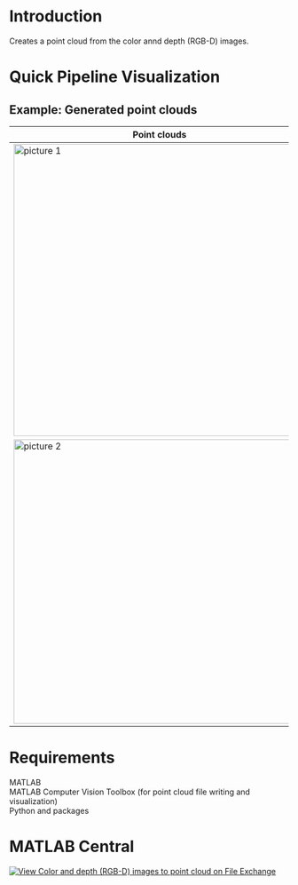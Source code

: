 # Introduction
Creates a point cloud from the color annd depth (RGB-D) images.

# Quick Pipeline Visualization
## Example: Generated point clouds
| Point clouds |
| ------------- |
|  <img width="526" alt="picture 1" src="https://user-images.githubusercontent.com/28588878/193473884-ec2abd9a-0fee-4c99-ac20-f1042297b242.png"> |
|  <img width="512" alt="picture 2" src="https://user-images.githubusercontent.com/28588878/193473913-de1a2452-f64f-40df-aaed-147e895f4953.png"> |

# Requirements
MATLAB </br>
MATLAB Computer Vision Toolbox (for point cloud file writing and visualization) </br>
Python and packages

# MATLAB Central
[![View Color and depth (RGB-D) images to point cloud on File Exchange](https://www.mathworks.com/matlabcentral/images/matlab-file-exchange.svg)](https://www.mathworks.com/matlabcentral/fileexchange/118490-color-and-depth-rgb-d-images-to-point-cloud)

